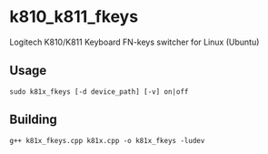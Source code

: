 # k810_k811_fkeys
Logitech K810/K811 Keyboard FN-keys switcher for Linux (Ubuntu)

## Usage
`sudo k81x_fkeys [-d device_path] [-v] on|off`

## Building
`g++ k81x_fkeys.cpp k81x.cpp -o k81x_fkeys -ludev`
